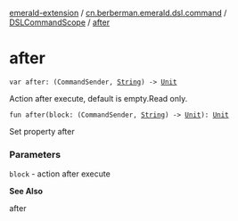 [emerald-extension](../../index.md) / [cn.berberman.emerald.dsl.command](../index.md) / [DSLCommandScope](index.md) / [after](.)

# after

`var after: (CommandSender, `[`String`](https://kotlinlang.org/api/latest/jvm/stdlib/kotlin/-string/index.html)`) -> `[`Unit`](https://kotlinlang.org/api/latest/jvm/stdlib/kotlin/-unit/index.html)

Action after execute, default is empty.Read only.

`fun after(block: (CommandSender, `[`String`](https://kotlinlang.org/api/latest/jvm/stdlib/kotlin/-string/index.html)`) -> `[`Unit`](https://kotlinlang.org/api/latest/jvm/stdlib/kotlin/-unit/index.html)`): `[`Unit`](https://kotlinlang.org/api/latest/jvm/stdlib/kotlin/-unit/index.html)

Set property after

### Parameters

`block` - action after execute

**See Also**

after

